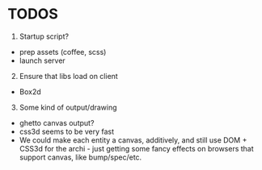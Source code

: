 
TODOS
===

1. Startup script?
  - prep assets (coffee, scss)
  - launch server
  
2. Ensure that libs load on client
  - Box2d
  
3. Some kind of output/drawing
  - ghetto canvas output?
  - css3d seems to be very fast
  - We could make each entity a canvas,
    additively, and still use DOM + CSS3d for
    the archi - just getting some fancy effects
    on browsers that support canvas, like 
    bump/spec/etc.
